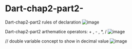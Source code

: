 # Dart-chap2-part2-
Dart-chap2-part2  rules of declaration
![image](https://user-images.githubusercontent.com/53869097/220052544-881022b4-7501-4459-981c-5eeed1d4bbdc.png)

Dart-chap2-part2 arthematice operators: + , - , *, /
![image](https://user-images.githubusercontent.com/53869097/220058780-ff071e3c-57eb-42d0-8893-e3723fe6f75d.png)

 // double variable concept to show in decimal value
![image](https://user-images.githubusercontent.com/53869097/220059656-92b88032-c940-47b6-9ab3-a6317667ae11.png)

